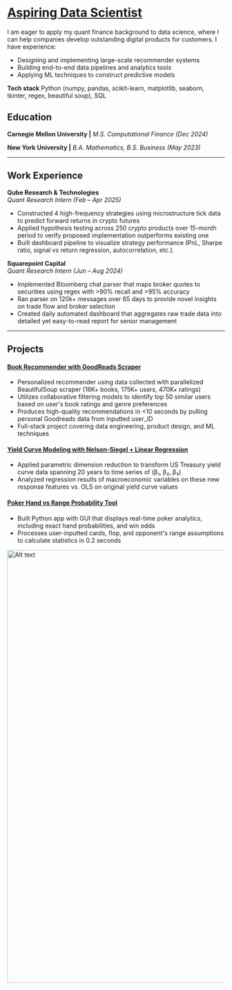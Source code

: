 # [Aspiring Data Scientist](https://www.linkedin.com/in/jren19/)

I am eager to apply my quant finance background to data science, where I can help companies develop outstanding digital products for customers. I have experience:
- Designing and implementing large-scale recommender systems
- Building end-to-end data pipelines and analytics tools 
- Applying ML techniques to construct predictive models
  
**Tech stack**
Python (numpy, pandas, scikit-learn, matplotlib, seaborn, tkinter, regex, beautiful soup), SQL

## Education
**Carnegie Mellon University \|** *M.S. Computational Finance (Dec 2024)* 

**New York University \|** *B.A. Mathematics, B.S. Business (May 2023)*

---

## Work Experience

**Qube Research & Technologies**  
*Quant Research Intern (Feb – Apr 2025)*

- Constructed 4 high-frequency strategies using microstructure tick data to predict forward returns in crypto futures
- Applied hypothesis testing across 250 crypto products over 15-month period to verify proposed implementation outperforms existing one  
- Built dashboard pipeline to visualize strategy performance (PnL, Sharpe ratio, signal vs return regression, autocorrelation, etc.).

**Squarepoint Capital**  
*Quant Research Intern (Jun – Aug 2024)*
 
- Implemented Bloomberg chat parser that maps broker quotes to securities using regex with >90% recall and >95% accuracy 
- Ran parser on 120k+ messages over 65 days to provide novel insights on trade flow and broker selection
- Created daily automated dashboard that aggregates raw trade data into detailed yet easy-to-read report for senior management

---

## Projects

#### [Book Recommender with GoodReads Scraper](https://github.com/ren-jamie11/book_recommender/tree/main)

- Personalized recommender using data collected with parallelized BeautifulSoup scraper (16K+ books, 175K+ users, 470K+ ratings) 
- Utilizes collaborative filtering models to identify top 50 similar users based on user's book ratings and genre preferences
- Produces high-quality recommendations in <10 seconds by pulling personal Goodreads data from inputted user_ID
- Full-stack project covering data engineering, product design, and ML techniques


#### [Yield Curve Modeling with Nelson-Siegel + Linear Regression](https://github.com/ren-jamie11/nelson_siegel)

- Applied parametric dimension reduction to transform US Treasury yield curve data spanning 20 years to time series of (β₁, β₂, β₃)
- Analyzed regression results of macroeconomic variables on these new response features vs. OLS on original yield curve values 

#### [Poker Hand vs Range Probability Tool](https://github.com/ren-jamie11/poker_gui)

- Built Python app with GUI that displays real-time poker analytics, including exact hand probabilities, and win odds
- Processes user-inputted cards, flop, and opponent's range assumptions to calculate statistics in 0.2 seconds

<img src="https://ren-jamie11.github.io/portfolio/assets/img/gui2.png" alt="Alt text" width="1000">


